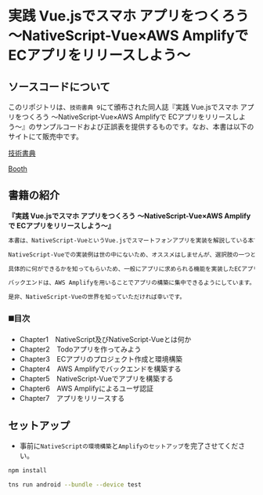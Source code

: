 # 実践 Vue.jsでスマホ アプリをつくろう 〜NativeScript-Vue×AWS Amplifyで ECアプリをリリースしよう〜

## ソースコードについて

このリポジトリは、`技術書典 9`にて頒布された同人誌『実践 Vue.jsでスマホ アプリをつくろう 〜NativeScript-Vue×AWS Amplifyで ECアプリをリリースしよう〜』のサンプルコードおよび正誤表を提供するものです。なお、本書は以下のサイトにて販売中です。

[技術書典](https://techbookfest.org/product/6353829262000128)

[Booth](https://wanderer-org.booth.pm/items/2368546)

## 書籍の紹介

**『実践 Vue.jsでスマホ アプリをつくろう**
**〜NativeScript-Vue×AWS Amplifyで ECアプリをリリースしよう〜』**

```txt
本書は、NativeScript-VueというVue.jsでスマートフォンアプリを実装を解説している本です。

NativeScript-Vueでの実装例は世の中にないため、オススメはしませんが、選択肢の一つとしてVue.jsによるアプリ開発を知ってもらうことが本書の目的です。

具体的に何ができるかを知ってもらいため、一般にアプリに求められる機能を実装したECアプリの構築、リリースをテーマにしています。

バックエンドは、AWS Amplifyを用いることでアプリの構築に集中できるようにしています。

是非、NativeScript-Vueの世界を知っていただければ幸いです。
```

### ◼️目次

- Chapter1　NativeScript及びNativeScript-Vueとは何か
- Chapter2　Todoアプリを作ってみよう
- Chapter3　ECアプリのプロジェクト作成と環境構築
- Chapter4　AWS Amplifyでバックエンドを構築する
- Chapter5　NativeScript-Vueでアプリを構築する
- Chapter6　AWS Amplifyによるユーザ認証
- Chapter7　アプリをリリースする

## セットアップ

- 事前に`NativeScriptの環境構築`と`Amplifyのセットアップ`を完了させてください。

``` bash
npm install

tns run android --bundle --device test
```
